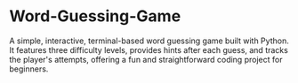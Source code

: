 # Word-Guessing-Game
A simple, interactive, terminal-based word guessing game built with Python. It features three difficulty levels, provides hints after each guess, and tracks the player's attempts, offering a fun and straightforward coding project for beginners.
